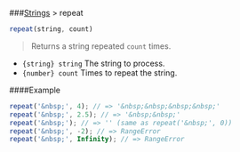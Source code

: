 ###[Strings](../) > repeat
```js
repeat(string, count)
```

> Returns a string repeated <code>count</code> times.

- <code>{string} string</code> The string to process.
- <code>{number} count</code> Times to repeat the string.

####Example
```js
repeat('&nbsp;', 4); // => '&nbsp;&nbsp;&nbsp;&nbsp;'
repeat('&nbsp;', 2.5); // => '&nbsp;&nbsp;'
repeat('&nbsp;'); // => '' (same as repeat('&nbsp;', 0))
repeat('&nbsp;', -2); // => RangeError
repeat('&nbsp;', Infinity); // => RangeError
```